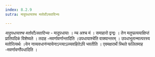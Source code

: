 ```yaml
---
index: 8.2.9
sutra: मादुपधायाश्च मतोर्वोऽयवादिभ्यः

---
```

_मादुपधायाश्च मतोर्वोऽयवादिभ्यः_ - मादुपधायाः । म्च अश्च मं । समाहारो द्वन्द्वः । तेन मतुप्प्रत्ययाक्षिप्तं प्रातिपदिकं विशेष्यते । तदाह -मवर्णावर्णान्तादिति ।उपधायाश्चे॑ति वाक्यान्तरम् । उपधाभूतान्मात्परस्य मतोरित्यर्थः ।येन नाव्यवधान॑न्यायेनाऽन्त्याऽल्व्यवहितेऽपि भवतीति । एवमक्षरार्थे स्थिते फलितमाह -मवर्णावर्णोपधादिति ।